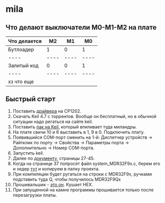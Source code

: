 mila
===========

Что делают выключатели М0-M1-M2 на плате
----------------------------------------

|Что делается|M2|M1|M0|
|----|----|----|----|
|Бутлоадер|1|0|1|
|----|----|----|----|
|Залитый код|0|0|1|
|----|----|----|----|
|хз что еще||||


Быстрый старт
-------------

1. Поставить [драйвера](CP2102WinDrivers) на CP1202.
2. Скачать Keil 4.7 с торрентов. Вообще он бесплатный, но в обычной ситуации надо регаться на сайте keil.
3. Поставить [пак на Keil](Milandr.MDR1986BExx.1.3.0.pack), который впиливает туда миландры.
4. На плате свичи 10 и 6 выставить в 1, 9 в 0. Подключить плату.
5. Появившийся COM-порт сменить на 1-й: Диспетчер устройств -> Райтклик по порту -> Свойства -> Параметры порта -> Дополнительно -> Номер COM-порта.
6. Запустить keil.
7. Далее по [документу](/docs/05-LDM-K1986BE92QI-manual.pdf), страницы 27-45.
8. Когда на странице 37 попросят файл system_MDR32F9x.c, берем его и хедер [тут](https://github.com/PeterBeklemishev/mila/tree/master/Standart%20Peripheral%20Library%20MDR32F9Qx%20MDR1986VE1T%20MDR1986VE3T%2BGCC/CMSIS/CM3/DeviceSupport/MDR32F9Qx/startup/arm) и копируем в папку проекта.
9. При компиляции будет ругаться на строки с MDR32F9x, ручками подставить туда Q, чтобы получилось MDR32F9Qx
10. Прошивальшик - [это он](https://github.com/PeterBeklemishev/mila/tree/master/1986UARTWSD). Кушает HEX.
11. При запущенной на камне программы прошивается только после перезагрузки платы.
